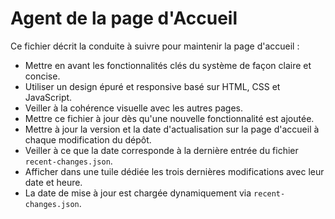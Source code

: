 # Agent de la page d'Accueil

Ce fichier décrit la conduite à suivre pour maintenir la page d'accueil :

- Mettre en avant les fonctionnalités clés du système de façon claire et concise.
- Utiliser un design épuré et responsive basé sur HTML, CSS et JavaScript.
- Veiller à la cohérence visuelle avec les autres pages.
- Mettre ce fichier à jour dès qu'une nouvelle fonctionnalité est ajoutée.
- Mettre à jour la version et la date d'actualisation sur la page d'accueil à chaque modification du dépôt.
- Veiller à ce que la date corresponde à la dernière entrée du fichier `recent-changes.json`.
- Afficher dans une tuile dédiée les trois dernières modifications avec leur date et heure.
- La date de mise à jour est chargée dynamiquement via `recent-changes.json`.

